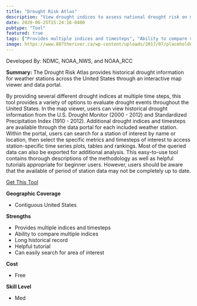 ```yaml
---
title: "Drought Risk Atlas"
description: "View drought indices to assess national drought risk on map or for specific weather stations of United States"
date: 2020-06-25T15:24:16-0400
pubtype: "Tool"
featured: true
tags: ["Provides multiple indices and timesteps", "Ability to compare multiple indices", "Long historical record", "Helpful tutorial", "Can easily search for area of interest"]
image: https://www.887theriver.ca/wp-content/uploads/2017/07/placeholder.jpg
---
```

Developed By: NDMC, NOAA_NWS, and NOAA_RCC

**Summary:** The Drought Risk Atlas provides historical drought information for weather stations across the United States through an interactive map viewer and data portal.

By providing several different drought indices at multiple time steps, this tool provides a variety of options to evaluate drought events throughout the United States. In the map viewer, users can view historical drought information from the U.S. Drought Monitor (2000 - 2012) and Standardized Precipitation Index (1910 - 2012). Additional drought indices and timesteps are available through the data portal for each included weather station. Within the portal, users can search for a station of interest by name or location, then select the specific metrics and timesteps of interest to access station-specific time series plots, tables and rankings. Most of the queried data can also be exported for additional analysis. This easy-to-use tool contains thorough descriptions of the methodology as well as helpful tutorials appropriate for beginner users. However, users should be aware that the available of period of station data may not be completely up to date.

<a href="https://droughtatlas.unl.edu/" target="_blank">Get This Tool</a>

__**Geographic Coverage**__
- Contiguous United States

__**Strengths**__
-  Provides multiple indices and timesteps
-   Ability to compare multiple indices
-   Long historical record
-   Helpful tutorial
-   Can easily search for area of interest

__**Cost**__
- Free

__**Skill Level**__
- Med
